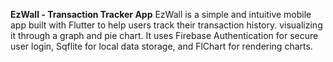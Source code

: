 **EzWall - Transaction Tracker App**
EzWall is a simple and intuitive mobile app built with Flutter to help users track their transaction history. 
visualizing it through a graph and pie chart. 
It uses Firebase Authentication for secure user login, Sqflite for local data storage, and FlChart for rendering charts.
